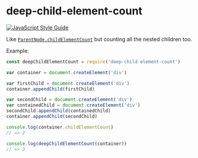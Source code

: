 # deep-child-element-count

[![JavaScript Style Guide](https://img.shields.io/badge/code_style-standard-brightgreen.svg)](https://standardjs.com)

Like [`ParentNode.childElementCount`](https://developer.mozilla.org/de/docs/Web/API/ParentNode/childElementCount)
but counting all the nested children too.

Example:

```javascript
const deepChildElementCount = require('deep-child-element-count')

var container = document.createElement('div')

var firstChild = document.createElement('div')
container.appendChild(firstChild)

var secondChild = document.createElement('div')
var containedChild = document.createElement('div')
secondChild.appendChild(containedChild)
container.appendChild(secondChild)

console.log(container.childElementCount)
// => 2

console.log(deepChildElementCount(container))
// => 3
```
